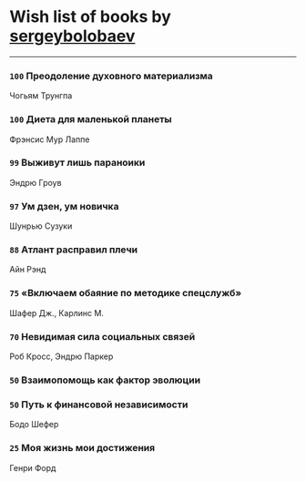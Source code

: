# Wish list of books by [sergeybolobaev](http://vk.com/id37918255)
---

### `100` Преодоление духовного материализма
Чогьям Трунгпа

### `100` Диета для маленькой планеты
Фрэнсис Мур Лаппе

### `99` Выживут лишь параноики
Эндрю Гроув

### `97` Ум дзен, ум новичка
Шунрью Сузуки

### `88` Атлант расправил плечи
Айн Рэнд

### `75` «Включаем обаяние по методике спецслужб»
Шафер Дж., Карлинс М.

### `70` Невидимая сила социальных связей
Роб Кросс, Эндрю Паркер

### `50` Взаимопомощь как фактор эволюции

### `50` Путь к финансовой независимости
Бодо Шефер

### `25` Моя жизнь мои достижения
Генри Форд

